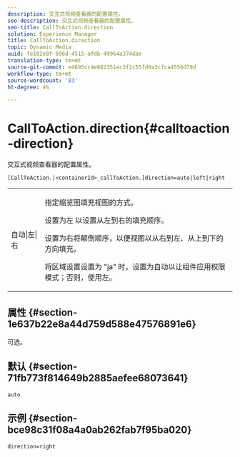 ```yaml
---
description: 交互式视频查看器的配置属性。
seo-description: 交互式视频查看器的配置属性。
seo-title: CallToAction.direction
solution: Experience Manager
title: CallToAction.direction
topic: Dynamic Media
uuid: fe182e8f-696d-4515-afdb-49964a374dae
translation-type: tm+mt
source-git-commit: e4695cc4e882351ec3f2c55fd8a3cfca455bd79d
workflow-type: tm+mt
source-wordcount: '83'
ht-degree: 4%

---
```



# CallToAction.direction{#calltoaction-direction}

交互式视频查看器的配置属性。

`[CallToAction.|<containerId>_callToAction.]direction=auto|left|right`

<table id="table_441553CD34C94A58A9D7CBF772DEDDB6"> 
 <tbody> 
  <tr> 
   <td colname="col1"> <p> <span class="codeph"> 自动|左|右  </span> </p> </td> 
   <td colname="col2"> <p> 指定缩览图填充视图的方式。 </p> <p>设置为左</span> <span class="codeph">以设置从左到右的填充顺序。 </span></p> <p>设置为<span class="codeph">右</span>将颠倒顺序，以便视图以从右到左、从上到下的方向填充。 </p> <p>将区域设置设置为<span class="codeph"> "ja" </span>时，设置为<span class="codeph">自动</span>以让组件应用权限模式；否则，使用左<span class="codeph">。</span> </p> </td> 
  </tr> 
 </tbody> 
</table>

## 属性 {#section-1e637b22e8a44d759d588e47576891e6}

可选。

## 默认 {#section-71fb773f814649b2885aefee68073641}

`auto`

## 示例 {#section-bce98c31f08a4a0ab262fab7f95ba020}

```
direction=right
```

